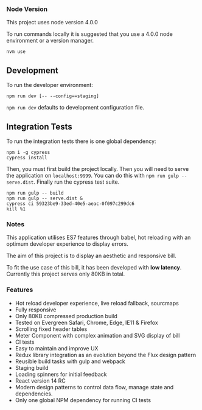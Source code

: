 ### Node Version

This project uses node version 4.0.0

To run commands locally it is suggested that you use a 4.0.0 node environment or a version manager.

```
nvm use
```

## Development

To run the developer environment:

```
npm run dev [-- --config==staging]
```

`npm run dev` defaults to development configuration file.

## Integration Tests

To run the integration tests there is one global dependency:

```
npm i -g cypress
cypress install
```

Then, you must first build the project locally.
Then you will need to serve the application on `localhost:9999`. You can do this with `npm run gulp -- serve.dist`.
Finally run the cypress test suite.

```
npm run gulp -- build
npm run gulp -- serve.dist &
cypress ci 59323be9-33ed-40e5-aeac-0f097c299dc6
kill %1
```

### Notes

This application utilises ES7 features through babel, hot reloading with an optimum developer experience to display errors.

The aim of this project is to display an aesthetic and responsive bill.

To fit the use case of this bill, it has been developed with **low latency**. Currently this project serves only 80KB in total.

### Features

- Hot reload developer experience, live reload fallback, sourcmaps
- Fully responsive
- Only 80KB compressed production build
- Tested on Evergreen Safari, Chrome, Edge, IE11 & Firefox
- Scrolling fixed header tables
- Meter Component with complex animation and SVG display of bill
- CI tests
- Easy to maintain and improve UX
- Redux library integration as an evolution beyond the Flux design pattern
- Reusible build tasks with gulp and webpack
- Staging build
- Loading spinners for initial feedback
- React version 14 RC
- Modern design patterns to control data flow, manage state and dependencies.
- Only one global NPM dependency for running CI tests



